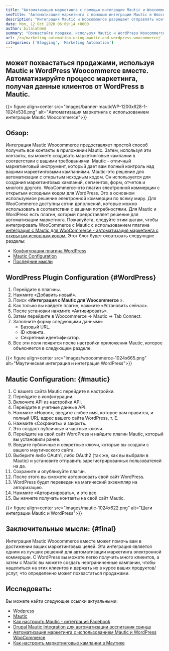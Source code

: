 ```yaml
---
title: "Автоматизация маркетинга с помощью интеграции Mautic и Woocommerce" 
seoTitle: "Автоматизация маркетинга с помощью интеграции Mautic и Woocommerce" 
description: "Интеграция Mautic и Woocommerce разрешают отправлять контактную информацию с сайтов WordPress в Mautic. Это помогает продвигать продукты через приложение Mautic." 
date: Mon, 12 Oct 2020 06:09:14 +0000
author: bilalahmed
summary: "Похвастайте продажи, используя Mautic и WordPress Woocommerce вместе. Автоматизируйте процесс маркетинга путем извлечения данных клиентов от WordPress в Mautic." 
url: /ru/marketing-automation-using-mautic-and-wordpress-woocommerce/
categories: ['Blogging', 'Marketing Automation']
---
```


## может похвастаться продажами, используя Mautic и WordPress Woocommerce вместе. Автоматизируйте процесс маркетинга, получая данные клиентов от WordPress в Mautic.

{{< figure align=center src="images/banner-mauticWP-1200x628-1-1024x536.png" alt="Автоматизация маркетинга с использованием интеграции Mautic Woocommerce">}}


## Обзор:
Интеграция Mautic Woocommerce предоставляет простой способ получить все контакты в приложении Mautic. Затем, используя эти контакты, вы можете создавать маркетинговые кампании в соответствии с вашими требованиями. Mautic - отличный маркетинговый инструмент, который дает вам полный контроль над вашими маркетинговыми кампаниями.
Mautic-это решение для автоматизации с открытым исходным кодом. Он используется для создания маркетинговых кампаний, сегментов, форм, отчетов и многого другого.
WooCommerce-это плагин электронной коммерции с открытым исходным кодом для WordPress. Это в основном используемое решение электронной коммерции по всему миру. Для WooCommerce доступны сотни дополнений, которые можно использовать в соответствии с вашими потребностями.
Для Mautic и WordPress есть плагин, который предоставляет решение для автоматизации маркетинга. Пожалуйста, следуйте этим шагам, чтобы интегрировать WooCommerce с Mautic с использованием плагина [интеграция с Mautic для WooCommerce - автоматизация маркетинга с открытым исходным кодом.][1]
Этот блог будет охватывать следующие разделы:
  * [Конфигурация плагина WordPress][2]
  * [Mautic Configuration][3]
  * [Последние мысли][4]

## WordPress Plugin Configuration   {#WordPress}
  1. Перейдите в плагины.
  2. Нажмите «Добавить новый».
  3. Поиск «**Интеграция с Mautic для Woocommerce** ».
  4. Как только вы найдете плагин, нажмите «Установить сейчас».
  5. После установки нажмите «Активировать».
  6. Затем перейдите в Woocommerce -> Mautic -> Tab Connect.
  7. Заполните форму следующими данными:
      * Базовый URL.
      * ID клиента.
      * Секретный идентификатор.
  8. Все эти поля появятся после настройки приложения Mautic, которое объясняется в следующем разделе.

{{< figure align=center src="images/woocommerce-1024x665.png" alt="Маутическая интеграция и интеграция WordPress">}}


## Mautic Configuration:   {#mautic}
  1. С вашего сайта Mautic перейдите в настройки.
  2. Перейдите в конфигурации.
  3. Включите API из настройки API.
  4. Перейдите в учетные данные API.
  5. Нажмите «Новое», введите любое имя, которое вам нравится, и полный URL-адрес вашего сайта WordPress, т. Е.
  6. Нажмите «Сохранить» и закрыть.
  7. Это создаст публичные и частные ключи.
  8. Перейдите на свой сайт WordPress и найдите плагин Mautic, который вы установили ранее.
  9. Введите публичные и секретные ключи, которые вы создали с вашего маутического сайта.
 10. Выберите либо OAuth1, либо OAuth2 (так же, как вы выбрали в Mautic) и установите отправить зарегистрированных пользователей на да.
 11. Сохраните и опубликуйте плагин.
 12. После этого вы сможете авторизовать свой сайт WordPress.
 13. WordPress будет переведен на магический экземпляр на авторизацию.
 14. Нажмите «Авторизировать», и это все.
 15. Вы начнете получать контакты на свой сайт Mautic.

{{< figure align=center src="images/mautic-1024x622.png" alt="Шаги интеграции Mautic и WordPress">}}


## Заключительные мысли:   {#final}
Интеграция Mautic Woocommerce вместе может помочь вам в достижении ваших маркетинговых целей. Эта интеграция является одним из лучших решений для автоматизации маркетинга электронной коммерции. С WordPress вы можете легко получить много клиентов, а затем с Mautic вы можете создать неограниченные кампании, чтобы нацелиться на этих клиентов и держать их в курсе ваших продуктов/услуг, что определенно может похвастаться продажами.

## Исследовать:
Вы можете найти следующие ссылки актуальными:
  * [Wodpress][6]
  * [Mautic][7]
  * [Как настроить Mautic - интеграция Facebook][8]
  * [Drupal Mautic Integration для автоматизации воспитания свинца][9]
  * [Автоматизация маркетинга с использованием Mautic и WordPress WooCommerce][10]
  * [Как настроить маркетинговые кампании в Маутике][11]

  
[1]: https://href.li/?https://wordpress.org/plugins/enhanced-woocommerce-mautic-integration/
[2]: #wordpress
[3]: #mautic
[4]: #final
[5]: https://href.li/?http://yourWordpressSite.com/wp-admin/admin.php
[6]: https://products.containerize.com/blogging/wordpress
[7]: https://products.containerize.com/marketing-automation/mautic
[8]: https://blog.containerize.com/marketing-automation/how-to-setup-mautic-facebook-integration/
[9]: https://blog.containerize.com/content-management/drupal-tutorial-automate-lead-growth-with-drupal-mautic/
[10]: https://blog.containerize.com/blogging/ru/marketing-automation-using-mautic-and-wordpress-woocommerce/
[11]: https://blog.containerize.com/marketing-automation/how-to-setup-marketing-campaigns-using-mautic-campaign-builder/
